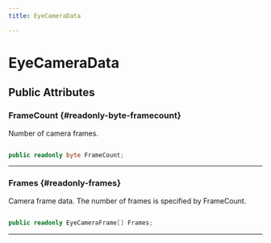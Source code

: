 ```yaml
---
title: EyeCameraData

---
```


# EyeCameraData










## Public Attributes

### FrameCount {#readonly-byte-framecount}

Number of camera frames. 

```csharp

public readonly byte FrameCount;

```






-----------

### Frames {#readonly-frames}

Camera frame data. The number of frames is specified by FrameCount. 

```csharp

public readonly EyeCameraFrame[] Frames;

```






-----------


